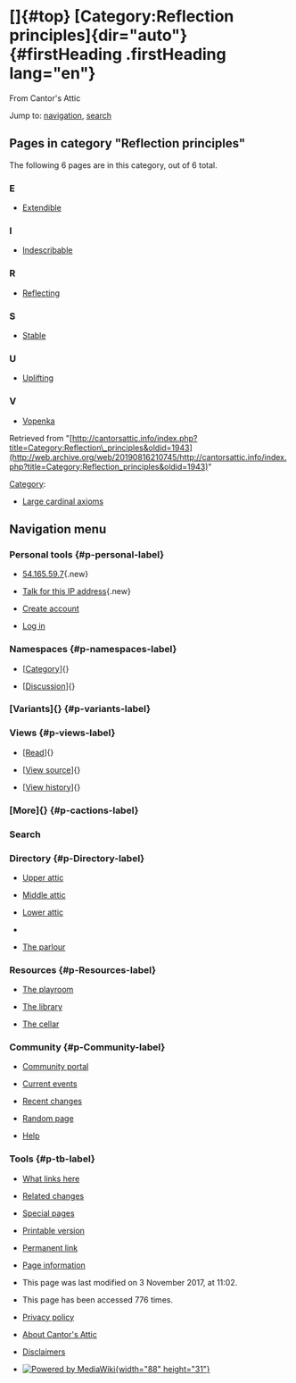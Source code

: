<div id="mw-page-base" class="noprint">

</div>

<div id="mw-head-base" class="noprint">

</div>

<div id="content" class="mw-body" role="main">

[]{#top}
[Category:Reflection principles]{dir="auto"} {#firstHeading .firstHeading lang="en"}
============================================

<div id="bodyContent" class="mw-body-content">

<div id="siteSub">

From Cantor's Attic

</div>

<div id="contentSub">

</div>

<div id="jump-to-nav" class="mw-jump">

Jump to: [navigation](#mw-navigation), [search](#p-search)

</div>

<div id="mw-content-text" class="mw-content-ltr" lang="en" dir="ltr">

<div lang="en" dir="ltr">

<div id="mw-pages">

Pages in category "Reflection principles"
-----------------------------------------

The following 6 pages are in this category, out of 6 total.

<div class="mw-content-ltr" lang="en" dir="ltr">

### E

-   [Extendible](/web/20190816210745/http://cantorsattic.info/Extendible "Extendible")

### I

-   [Indescribable](/web/20190816210745/http://cantorsattic.info/Indescribable "Indescribable")

### R

-   [Reflecting](/web/20190816210745/http://cantorsattic.info/Reflecting "Reflecting")

### S

-   [Stable](/web/20190816210745/http://cantorsattic.info/Stable "Stable")

### U

-   [Uplifting](/web/20190816210745/http://cantorsattic.info/Uplifting "Uplifting")

### V

-   [Vopenka](/web/20190816210745/http://cantorsattic.info/Vopenka "Vopenka")

</div>

</div>

</div>

</div>

<div class="printfooter">

Retrieved from
"[http://cantorsattic.info/index.php?title=Category:Reflection\_principles&oldid=1943](http://web.archive.org/web/20190816210745/http://cantorsattic.info/index.php?title=Category:Reflection_principles&oldid=1943)"

</div>

<div id="catlinks" class="catlinks">

<div id="mw-normal-catlinks" class="mw-normal-catlinks">

[Category](/web/20190816210745/http://cantorsattic.info/Special:Categories "Special:Categories"):
-   [Large cardinal
    axioms](/web/20190816210745/http://cantorsattic.info/Category:Large_cardinal_axioms "Category:Large cardinal axioms")

</div>

</div>

<div class="visualClear">

</div>

</div>

</div>

<div id="mw-navigation">

Navigation menu
---------------

<div id="mw-head">

<div id="p-personal" role="navigation"
aria-labelledby="p-personal-label">

### Personal tools {#p-personal-label}

-   <div id="pt-anonuserpage">

    </div>

    [54.165.59.7](/web/20190816210745/http://cantorsattic.info/User:54.165.59.7 "The user page for the IP address you are editing as [.]"){.new}
-   <div id="pt-anontalk">

    </div>

    [Talk for this IP
    address](/web/20190816210745/http://cantorsattic.info/User_talk:54.165.59.7 "Discussion about edits from this IP address [n]"){.new}
-   <div id="pt-createaccount">

    </div>

    [Create
    account](/web/20190816210745/http://cantorsattic.info/index.php?title=Special:UserLogin&returnto=Category%3AReflection+principles&type=signup)
-   <div id="pt-login">

    </div>

    [Log
    in](/web/20190816210745/http://cantorsattic.info/index.php?title=Special:UserLogin&returnto=Category%3AReflection+principles "You are encouraged to log in; however, it is not mandatory [o]")

</div>

<div id="left-navigation">

<div id="p-namespaces" class="vectorTabs" role="navigation"
aria-labelledby="p-namespaces-label">

### Namespaces {#p-namespaces-label}

-   <div id="ca-nstab-category">

    </div>

    [[Category](/web/20190816210745/http://cantorsattic.info/Category:Reflection_principles "View the category page [c]")]{}
-   <div id="ca-talk">

    </div>

    [[Discussion](/web/20190816210745/http://cantorsattic.info/index.php?title=Category_talk:Reflection_principles&action=edit&redlink=1 "Discussion about the content page [t]")]{}

</div>

<div id="p-variants" class="vectorMenu emptyPortlet" role="navigation"
aria-labelledby="p-variants-label">

### [Variants]{}[](#) {#p-variants-label}

<div class="menu">

</div>

</div>

</div>

<div id="right-navigation">

<div id="p-views" class="vectorTabs" role="navigation"
aria-labelledby="p-views-label">

### Views {#p-views-label}

-   <div id="ca-view">

    </div>

    [[Read](/web/20190816210745/http://cantorsattic.info/Category:Reflection_principles)]{}
-   <div id="ca-viewsource">

    </div>

    [[View
    source](/web/20190816210745/http://cantorsattic.info/index.php?title=Category:Reflection_principles&action=edit "This page is protected.
    You can view its source [e]")]{}
-   <div id="ca-history">

    </div>

    [[View
    history](/web/20190816210745/http://cantorsattic.info/index.php?title=Category:Reflection_principles&action=history "Past revisions of this page [h]")]{}

</div>

<div id="p-cactions" class="vectorMenu emptyPortlet" role="navigation"
aria-labelledby="p-cactions-label">

### [More]{}[](#) {#p-cactions-label}

<div class="menu">

</div>

</div>

<div id="p-search" role="search">

### Search

<div id="simpleSearch">

</div>

</div>

</div>

</div>

<div id="mw-panel">

<div id="p-logo" role="banner">

[](/web/20190816210745/http://cantorsattic.info/Cantor%27s_Attic "Visit the main page")

</div>

<div id="p-Directory" class="portal" role="navigation"
aria-labelledby="p-Directory-label">

### Directory {#p-Directory-label}

<div class="body">

-   <div id="n-Upper-attic">

    </div>

    [Upper
    attic](/web/20190816210745/http://cantorsattic.info/Upper_attic)
-   <div id="n-Middle-attic">

    </div>

    [Middle
    attic](/web/20190816210745/http://cantorsattic.info/Middle_attic)
-   <div id="n-Lower-attic">

    </div>

    [Lower
    attic](/web/20190816210745/http://cantorsattic.info/Lower_attic)
-   <div id="n-">

    </div>

    [](INVALID-TITLE)
-   <div id="n-The-parlour">

    </div>

    [The parlour](/web/20190816210745/http://cantorsattic.info/Parlour)

</div>

</div>

<div id="p-Resources" class="portal" role="navigation"
aria-labelledby="p-Resources-label">

### Resources {#p-Resources-label}

<div class="body">

-   <div id="n-The-playroom">

    </div>

    [The
    playroom](/web/20190816210745/http://cantorsattic.info/Playroom)
-   <div id="n-The-library">

    </div>

    [The library](/web/20190816210745/http://cantorsattic.info/Library)
-   <div id="n-The-cellar">

    </div>

    [The cellar](/web/20190816210745/http://cantorsattic.info/Cellar)

</div>

</div>

<div id="p-Community" class="portal" role="navigation"
aria-labelledby="p-Community-label">

### Community {#p-Community-label}

<div class="body">

-   <div id="n-portal">

    </div>

    [Community
    portal](/web/20190816210745/http://cantorsattic.info/Cantor%27s_Attic:Community_portal "About the project, what you can do, where to find things")
-   <div id="n-currentevents">

    </div>

    [Current
    events](/web/20190816210745/http://cantorsattic.info/Cantor%27s_Attic:Current_events "Find background information on current events")
-   <div id="n-recentchanges">

    </div>

    [Recent
    changes](/web/20190816210745/http://cantorsattic.info/Special:RecentChanges "A list of recent changes in the wiki [r]")
-   <div id="n-randompage">

    </div>

    [Random
    page](/web/20190816210745/http://cantorsattic.info/Special:Random "Load a random page [x]")
-   <div id="n-help">

    </div>

    [Help](http://web.archive.org/web/20190816210745/https://www.mediawiki.org/wiki/Special:MyLanguage/Help:Contents "The place to find out")

</div>

</div>

<div id="p-tb" class="portal" role="navigation"
aria-labelledby="p-tb-label">

### Tools {#p-tb-label}

<div class="body">

-   <div id="t-whatlinkshere">

    </div>

    [What links
    here](/web/20190816210745/http://cantorsattic.info/Special:WhatLinksHere/Category:Reflection_principles "A list of all wiki pages that link here [j]")
-   <div id="t-recentchangeslinked">

    </div>

    [Related
    changes](/web/20190816210745/http://cantorsattic.info/Special:RecentChangesLinked/Category:Reflection_principles "Recent changes in pages linked from this page [k]")
-   <div id="t-specialpages">

    </div>

    [Special
    pages](/web/20190816210745/http://cantorsattic.info/Special:SpecialPages "A list of all special pages [q]")
-   <div id="t-print">

    </div>

    [Printable
    version](/web/20190816210745/http://cantorsattic.info/index.php?title=Category:Reflection_principles&printable=yes "Printable version of this page [p]")
-   <div id="t-permalink">

    </div>

    [Permanent
    link](/web/20190816210745/http://cantorsattic.info/index.php?title=Category:Reflection_principles&oldid=1943 "Permanent link to this revision of the page")
-   <div id="t-info">

    </div>

    [Page
    information](/web/20190816210745/http://cantorsattic.info/index.php?title=Category:Reflection_principles&action=info)

</div>

</div>

</div>

</div>

<div id="footer" role="contentinfo">

-   <div id="footer-info-lastmod">

    </div>

    This page was last modified on 3 November 2017, at 11:02.
-   <div id="footer-info-viewcount">

    </div>

    This page has been accessed 776 times.

<!-- -->

-   <div id="footer-places-privacy">

    </div>

    [Privacy
    policy](/web/20190816210745/http://cantorsattic.info/Cantor%27s_Attic:Privacy_policy "Cantor's Attic:Privacy policy")
-   <div id="footer-places-about">

    </div>

    [About Cantor's
    Attic](/web/20190816210745/http://cantorsattic.info/Cantor%27s_Attic:About "Cantor's Attic:About")
-   <div id="footer-places-disclaimer">

    </div>

    [Disclaimers](/web/20190816210745/http://cantorsattic.info/Cantor%27s_Attic:General_disclaimer "Cantor's Attic:General disclaimer")

<!-- -->

-   <div id="footer-poweredbyico">

    </div>

    [![Powered by
    MediaWiki](/web/20190816210745im_/http://cantorsattic.info/resources/assets/poweredby_mediawiki_88x31.png){width="88"
    height="31"}](//web.archive.org/web/20190816210745/http://www.mediawiki.org/)

<div style="clear:both">

</div>

</div>
